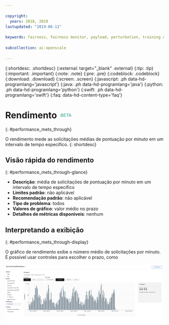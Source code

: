 ```yaml
---

copyright:
  years: 2018, 2019
lastupdated: "2019-06-11"

keywords: fairness, fairness monitor, payload, perturbation, training data, performance, throughput

subcollection: ai-openscale

---
```


{:shortdesc: .shortdesc}
{:external: target="_blank" .external}
{:tip: .tip}
{:important: .important}
{:note: .note}
{:pre: .pre}
{:codeblock: .codeblock}
{:download: .download}
{:screen: .screen}
{:javascript: .ph data-hd-programlang='javascript'}
{:java: .ph data-hd-programlang='java'}
{:python: .ph data-hd-programlang='python'}
{:swift: .ph data-hd-programlang='swift'}
{:faq: data-hd-content-type='faq'}

# Rendimento ![tag beta](images/beta.png)
{: #performance_mets_through}

O rendimento mede as solicitações médias de pontuação por minuto em um intervalo de tempo específico.
{: shortdesc}

## Visão rápida do rendimento
{: #performance_mets_through-glance}

- **Descrição**: média de solicitações de pontuação por minuto em um intervalo de tempo específico
- **Limites padrão**: não aplicável
- **Recomendação padrão**: não aplicável
- **Tipo de problema**: todos
- **Valores de gráfico**: valor médio no prazo
- **Detalhes de métricas disponíveis**: nenhum

## Interpretando a exibição
{: #performance_mets_through-display}

O gráfico de rendimento exibe o número médio de solicitações por minuto. É possível usar controles para escolher o prazo, como 

![gráfico de desempenho](images/performance_metrics_001.png)
